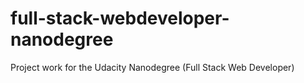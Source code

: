 # full-stack-webdeveloper-nanodegree
Project work for the Udacity Nanodegree (Full Stack Web Developer)
